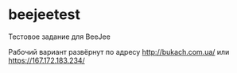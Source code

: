 # beejeetest
Тестовое задание для BeeJee

Рабочий вариант развёрнут по адресу http://bukach.com.ua/ или https://167.172.183.234/
